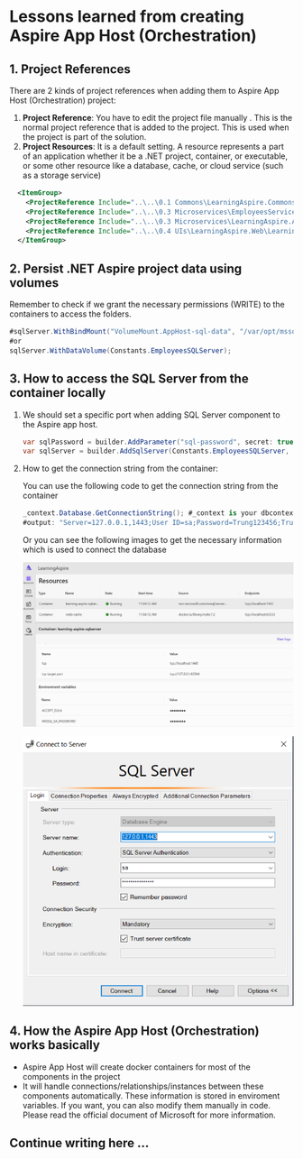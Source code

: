 # Lessons learned from creating Aspire App Host (Orchestration)


## 1. Project References
There are 2 kinds of project references when adding them to Aspire App Host (Orchestration) project:
1. **Project Reference**: You have to edit the project file manually . This is the normal project reference that is added to the project. This is used when the project is part of the solution.
2. **Project Resources**: It is a default setting. A resource represents a part of an application whether it be a .NET project, container, or executable, or some other resource like a database, cache, or cloud service (such as a storage service)

```xml
  <ItemGroup>
	<ProjectReference Include="..\..\0.1 Commons\LearningAspire.Commons\LearningAspire.Commons.csproj" IsAspireProjectResource="false" />
	<ProjectReference Include="..\..\0.3 Microservices\EmployeesService\EmployeesAPI\Employees.API.csproj" />
	<ProjectReference Include="..\..\0.3 Microservices\LearningAspire.ApiService\LearningAspire.ApiService.csproj" />
	<ProjectReference Include="..\..\0.4 UIs\LearningAspire.Web\LearningAspire.Web.csproj" />
  </ItemGroup>
```
## 2. Persist .NET Aspire project data using volumes
Remember to check if we grant the necessary permissions (WRITE) to the containers to access the folders.
```csharp
#sqlServer.WithBindMount("VolumeMount.AppHost-sql-data", "/var/opt/mssql");
#or
sqlServer.WithDataVolume(Constants.EmployeesSQLServer);
```
## 3. How to access the SQL Server from the container locally

1. We should set a specific port when adding SQL Server component to the Aspire app host. 
	```csharp
	var sqlPassword = builder.AddParameter("sql-password", secret: true);
	var sqlServer = builder.AddSqlServer(Constants.EmployeesSQLServer, password: sqlPassword, 1443);
	```

2. How to get the connection string from the container:

	You can use the following code to get the connection string from the container
	```csharp
	_context.Database.GetConnectionString(); #_context is your dbcontext
	#output: "Server=127.0.0.1,1443;User ID=sa;Password=Trung123456;TrustServerCertificate=true;Database=employees-sqldb"
	``` 

	Or you can see the following images to get the necessary information which is used to connect the database
	
	![aspire-host-sqlserver-port.PNG](0.6%20Lessons%20Learnt/Images/aspire-host-sqlserver-port.PNG)

	![aspire-host-sqlserver-connect.PNG](0.6%20Lessons%20Learnt/Images/aspire-host-sqlserver-connect.PNG)


## 4. How the Aspire App Host (Orchestration) works basically
* Aspire App Host will create docker containers for most of the components in the project 
* It will handle connections/relationships/instances between these components automatically. These information is stored in enviroment variables. 
If you want, you can also modify them manually in code. Please read the official document of Microsoft for more information.


## Continue writing here ...

